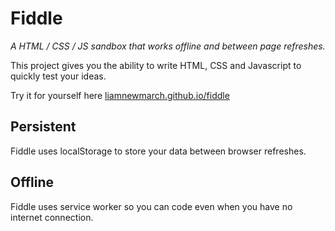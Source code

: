 # Fiddle

_A HTML / CSS / JS sandbox that works offline and between page refreshes._

This project gives you the ability to write HTML, CSS and Javascript to quickly test your ideas.

Try it for yourself here [liamnewmarch.github.io/fiddle](https://liamnewmarch.github.io/fiddle)

## Persistent

Fiddle uses localStorage to store your data between browser refreshes.

## Offline

Fiddle uses service worker so you can code even when you have no internet connection.
